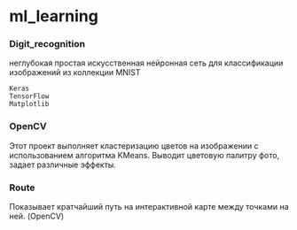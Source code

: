 # ml_learning

### Digit_recognition
неглубокая простая искусственная нейронная сеть для классификации изображений из коллекции MNIST 
 
    Keras
    TensorFlow
    Matplotlib
  
### OpenCV   
Этот проект выполняет кластеризацию цветов на изображении с использованием алгоритма KMeans. Выводит цветовую палитру фото, задает различные эффекты. 


### Route 
Показывает кратчайший путь на интерактивной карте между точками на ней. (OpenCV)
